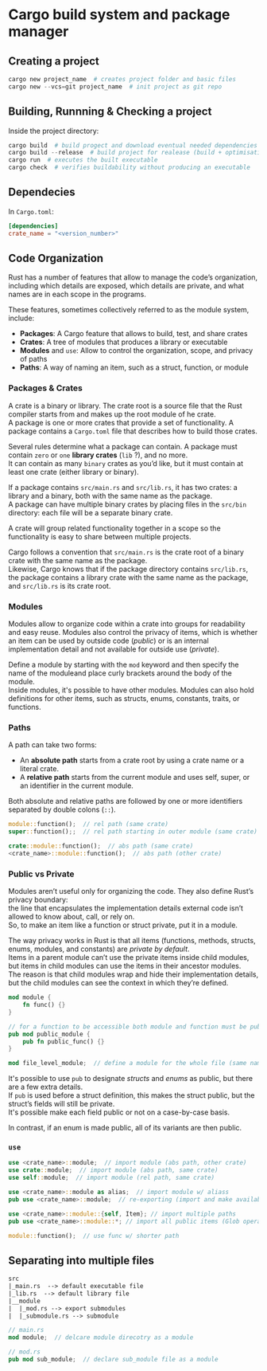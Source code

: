 # Cargo build system and package manager

## Creating a project

```ps1
cargo new project_name  # creates project folder and basic files
cargo new --vcs=git project_name  # init project as git repo
```

## Building, Runnning & Checking a project

Inside the project directory:

```ps1
cargo build  # build progect and download eventual needed dependencies
cargo build --release  # build project for realease (build + optimisations)
cargo run  # executes the built executable
cargo check  # verifies buildability without producing an executable
```

## Dependecies

In `Cargo.toml`:

```toml
[dependencies]
crate_name = "<version_number>"
```

## Code Organization

Rust has a number of features that allow to manage the code’s organization, including which details are exposed, which details are private, and what names are in each scope in the programs.

These features, sometimes collectively referred to as the module system, include:

- **Packages**: A Cargo feature that allows to build, test, and share crates
- **Crates**: A tree of modules that produces a library or executable
- **Modules** and `use`: Allow to control the organization, scope, and privacy of paths
- **Paths**: A way of naming an item, such as a struct, function, or module

### Packages & Crates

A crate is a binary or library. The crate root is a source file that the Rust compiler starts from and makes up the root module of he crate.  
A package is one or more crates that provide a set of functionality. A package contains a `Cargo.toml` file that describes how to build those crates.

Several rules determine what a package can contain. A package must contain `zero` or `one` **library crates** (`lib` ?), and no more.  
It can contain as many `binary` crates as you’d like, but it must contain at least one crate (either library or binary).

If a package contains `src/main.rs` and `src/lib.rs`, it has two crates: a library and a binary, both with the same name as the package.  
A package can have multiple binary crates by placing files in the `src/bin` directory: each file will be a separate binary crate.

A crate will group related functionality together in a scope so the functionality is easy to share between multiple projects.

Cargo follows a convention that `src/main.rs` is the crate root of a binary crate with the same name as the package.  
Likewise, Cargo knows that if the package directory contains `src/lib.rs`, the package contains a library crate with the same name as the package, and `src/lib.rs` is its crate root.

### Modules

Modules allow to organize code within a crate into groups for readability and easy reuse. Modules also control the privacy of items, which is whether an item can be used by outside code (*public*) or is an internal implementation detail and not available for outside use (*private*).

Define a module by starting with the `mod` keyword and then specify the name of the moduleand place curly brackets around the body of the module.  
Inside modules, it's possible to have other modules. Modules can also hold definitions for other items, such as structs, enums, constants, traits, or functions.

### Paths

A path can take two forms:

- An **absolute path** starts from a crate root by using a crate name or a literal crate.
- A **relative path** starts from the current module and uses self, super, or an identifier in the current module.

Both absolute and relative paths are followed by one or more identifiers separated by double colons (`::`).

```rs
module::function();  // rel path (same crate)
super::function();;  // rel path starting in outer module (same crate)

crate::module::function();  // abs path (same crate)
<crate_name>::module::function();  // abs path (other crate)
```

### Public vs Private

Modules aren’t useful only for organizing the code. They also define Rust’s privacy boundary:  
the line that encapsulates the implementation details external code isn’t allowed to know about, call, or rely on.  
So, to make an item like a function or struct private, put it in a module.

The way privacy works in Rust is that all items (functions, methods, structs, enums, modules, and constants) are *private by default*.  
Items in a parent module can’t use the private items inside child modules, but items in child modules can use the items in their ancestor modules.  
The reason is that child modules wrap and hide their implementation details, but the child modules can see the context in which they’re defined.

```rs
mod module {
    fn func() {}
}

// for a function to be accessible both module and function must be public
pub mod public_module {
    pub fn public_func() {}
}

mod file_level_module;  // define a module for the whole file (same name as file)
```

It's possible to use `pub` to designate *structs* and *enums* as public, but there are a few extra details.  
If `pub` is used before a struct definition, this makes the struct public, but the struct’s fields will still be private.  
It's possible make each field public or not on a case-by-case basis.

In contrast, if an enum is made public, all of its variants are then public.

### `use`

```rs
use <crate_name>::module;  // import module (abs path, other crate)
use crate::module;  // import module (abs path, same crate)
use self::module;  // import module (rel path, same crate)

use <crate_name>::module as alias;  // import module w/ aliass
pub use <crate_name>::module;  // re-exporting (import and make available to others)

use <crate_name>::module::{self, Item}; // import multiple paths
pub use <crate_name>::module::*; // import all public items (Glob operator)

module::function();  // use func w/ shorter path
```

## Separating into multiple files

```txt
src
|_main.rs  --> default executable file
|_lib.rs  --> default library file
|__module
|  |_mod.rs --> export submodules
|  |_submodule.rs --> submodule
```

```rs
// main.rs
mod module;  // delcare module direcotry as a module

// mod.rs
pub mod sub_module;  // declare sub_module file as a module
```
